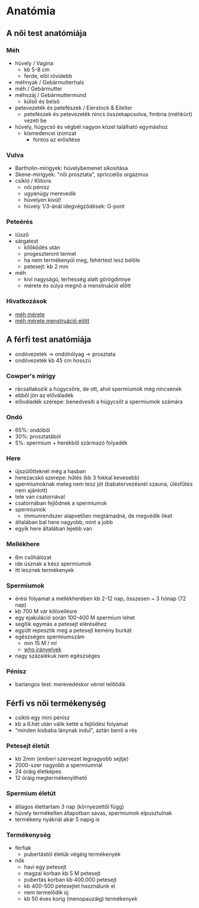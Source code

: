 # Anatómia

## A női test anatómiája

### Méh

- hüvely / Vagina
	- kb 5-8 cm
	- ferde, elöl rövidebb
- méhnyak / Gebärmutterhals
- méh / Gebärmutter
- méhszáj / Gebärmuttermund
	- külső és belső
- petevezeték és petefészek / Eierstock & Eileiter
	- petefészek és petevezeték nincs összekapcsolva, fimbria (méhkürt) vezeti be
- hüvely, húgycső és végbél nagyon közel található egymáshoz
	- kismedencei izomzat
		- fontos az erősítése

### Vulva

- Bartholin-mirigyek: hüvelybemenet síkosítása
- Skene-mirigyek: "női prosztata", spriccelős orgazmus
- csikló / Klitoris
	- női pénisz
	- ugyanúgy merevedik
	- hüvelyen kívül!
	- hüvely 1/3-ánál idegvégződések: G-pont

### Peteérés

- tüsző
- sárgatest
	- kilőkődés után
	- progeszteront termel
	- ha nem termékenyül meg, fehértest lesz belőle
	- petesejt: kb 2 mm
- méh
	- kivi nagyságú, terhesség alatt görögdinnye
	- mérete és súlya megnő a menstruáció előtt

### Hivatkozások

- [méh mérete](https://wombsforwisdom.com/sculpture-references/)
- [méh mérete menstruáció előtt](https://www.healthline.com/health-news/does-uterus-double-in-size-during-menstuation#Uterus-size-varies-among-women)

## A férfi test anatómiája

- ondóvezeték -> ondóhólyag -> prosztata 
- ondóvezeték kb 45 cm hosszú

### Cowper's mirigy

- rácsatlakozik a húgycsőre, de ott, ahol spermiumok még nincsenek
- ebből jön az előváladék
- előváladék szerepe: benedvesíti a húgycsőt a spermiumok számára

### Ondó

- 65%: ondóból
- 30%: prosztatából
- 5%: spermium + herékből származó folyadék

### Here

- újszülőtteknél még a hasban
- herezacskó szerepe: hűtés (kb 3 fokkal kevesebb)
- spermiumoknak meleg nem tesz jót (babatervezésnél szauna, ülésfűtés nem ajánlott)
- tele van csatornával
- csatornában fejlődnek a spermiumok
- spermiumok
	- immunrendszer alapvetően megtámadná, de megvédik őket
- általában bal here nagyobb, mint a jobb
- egyik here általában lejebb van

### Mellékhere

- 6m csőhálózat
- ide úsznak a kész spermiumok
- itt lesznek termékenyek 

### Spermiumok

- érési folyamat a mellékherében kb 2-12 nap, összesen ~ 3 hónap (72 nap)
- kb 700 M vár kilövellésre
- egy ejakuláció során 100-400 M spermium lehet
- segítik egymás a petesejt eléréséhez
- együtt repesztik meg a petesejt kemény burkát
- egészséges spermiumszám
	- min 15 M / ml
	- [who irányelvek](https://www.who.int/reproductivehealth/topics/infertility/cooper_et_al_hru.pdf)
- nagy százalékuk nem egészséges

### Pénisz

- barlangos test: merevedéskor vérrel telítődik

## Férfi vs női termékenység

- csikló egy mini pénisz
- kb a 6.hét után válik ketté a fejlődési folyamat
- "minden kisbaba lánynak indul", aztán benő a rés

### Petesejt életút

- kb 2mm (emberi szervezet legnagyobb sejtje)
- 2000-szer nagyobb a spermiumnál
- 24 óráig életképes
- 12 óráig megtermékenyíthető

### Spermium életút
	
- átlagos élettartam 3 nap (környezettől függ)
- hüvely termékelten állapotban savas, spermiumok elpusztulnak
- termékeny nyáknál akár 5 napig is

### Termékenység

- férfiak
	- pubertástól életük végéig termékenyek
- nők
	- havi egy petesejt
	- magzai korban kb 5 M petesejt
	- pubertás korban kb 400.000 petesejt
	- kb 400-500 petesejtet használunk el
	- nem termelődik új
	- kb 50 éves korig (menopauzáig) termékenyek
